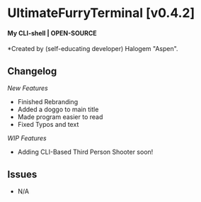 # UltimateFurryTerminal [v0.4.2]
#### My CLI-shell | OPEN-SOURCE

*Created by (self-educating developer) Halogem "Aspen".

## Changelog
*New Features*
- Finished Rebranding
- Added a doggo to main title
- Made program easier to read
- Fixed Typos and text

*WIP Features*
- Adding CLI-Based Third Person Shooter soon!

## Issues
- N/A
